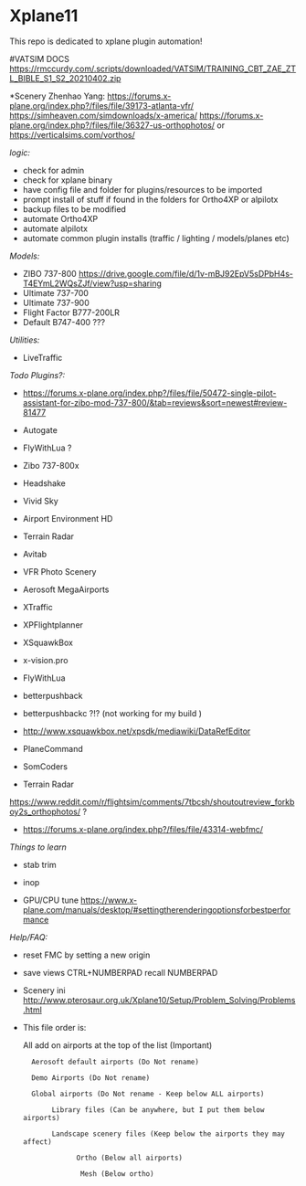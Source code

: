 # Xplane11
This repo is dedicated to xplane plugin automation!

#VATSIM DOCS
https://rmccurdy.com/.scripts/downloaded/VATSIM/TRAINING_CBT_ZAE_ZTL_BIBLE_S1_S2_20210402.zip


*Scenery 
Zhenhao Yang: https://forums.x-plane.org/index.php?/files/file/39173-atlanta-vfr/
https://simheaven.com/simdownloads/x-america/
https://forums.x-plane.org/index.php?/files/file/36327-us-orthophotos/ or https://verticalsims.com/vorthos/



*logic:*


* check for admin
* check for xplane binary
* have config file and folder for plugins/resources to be imported
* prompt install of stuff if found in the folders for Ortho4XP or alpilotx
* backup files to be modified
* automate Ortho4XP
* automate alpilotx
* automate common plugin installs (traffic / lighting / models/planes etc)


*Models:*
* ZIBO 737-800 https://drive.google.com/file/d/1v-mBJ92EpV5sDPbH4s-T4EYmL2WQsZJf/view?usp=sharing
* Ultimate 737-700
* Ultimate 737-900
* Flight Factor B777-200LR 
* Default B747-400 ??? 

*Utilities:*
* LiveTraffic 


*Todo Plugins?:*
* https://forums.x-plane.org/index.php?/files/file/50472-single-pilot-assistant-for-zibo-mod-737-800/&tab=reviews&sort=newest#review-81477
* Autogate
* FlyWithLua ?
* Zibo 737-800x
* Headshake
* Vivid Sky
* Airport Environment HD
* Terrain Radar
* Avitab


* VFR Photo Scenery
* Aerosoft MegaAirports
* XTraffic
* XPFlightplanner
* XSquawkBox

* x-vision.pro 
* FlyWithLua

* betterpushback
* betterpushbackc ?!? (not working for my build )
* http://www.xsquawkbox.net/xpsdk/mediawiki/DataRefEditor 

* PlaneCommand
* SomCoders
* Terrain Radar

https://www.reddit.com/r/flightsim/comments/7tbcsh/shoutoutreview_forkboy2s_orthophotos/ ?

* https://forums.x-plane.org/index.php?/files/file/43314-webfmc/ 

*Things to learn*

* stab trim
* inop


* GPU/CPU tune https://www.x-plane.com/manuals/desktop/#settingtherenderingoptionsforbestperformance 


*Help/FAQ:*

* reset FMC by setting a new origin 
* save views CTRL+NUMBERPAD recall NUMBERPAD      
* Scenery ini http://www.pterosaur.org.uk/Xplane10/Setup/Problem_Solving/Problems.html 
* This file order is:

   All add on airports at the top of the list (Important)
   
        Aerosoft default airports (Do Not rename)
        
        Demo Airports (Do Not rename)
        
        Global airports (Do Not rename - Keep below ALL airports)
        
             Library files (Can be anywhere, but I put them below airports)
             
             Landscape scenery files (Keep below the airports they may affect)
            
                   Ortho (Below all airports)
                   
                    Mesh (Below ortho)
